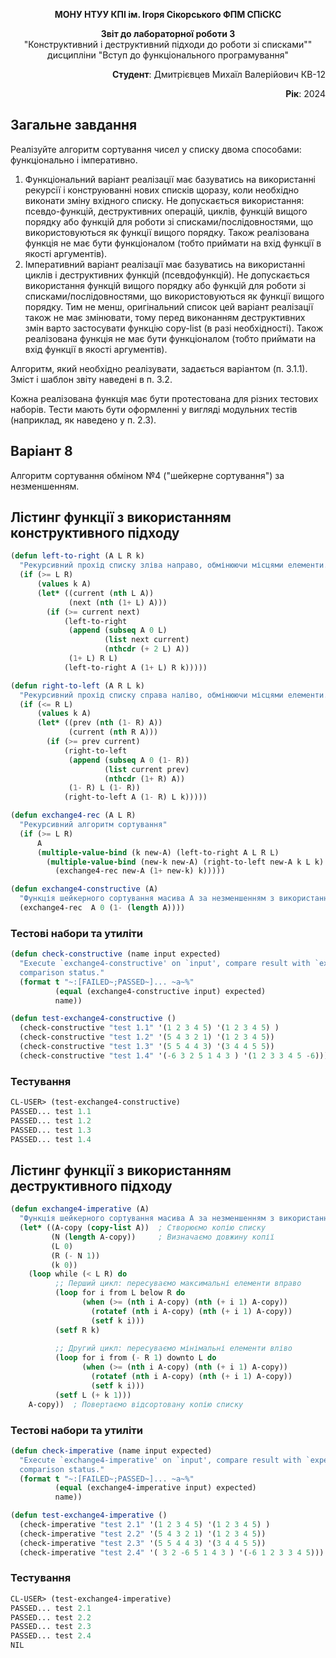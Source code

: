 <p align="center"><b>МОНУ НТУУ КПІ ім. Ігоря Сікорського ФПМ СПіСКС</b></p>
<p align="center">
<b>Звіт до лабораторної роботи 3</b><br/>
"Конструктивний і деструктивний підходи до роботи зі списками""<br/>
дисципліни "Вступ до функціонального програмування"
</p>

<p align="right"> 
<b>Студент</b>: 
 Дмитрієвцев Михаїл Валерійович КВ-12</p>

<p align="right"><b>Рік</b>: 2024</p>

## Загальне завдання
Реалізуйте алгоритм сортування чисел у списку двома способами: функціонально і
імперативно.
1. Функціональний варіант реалізації має базуватись на використанні рекурсії і
конструюванні нових списків щоразу, коли необхідно виконати зміну вхідного списку.
Не допускається використання: псевдо-функцій, деструктивних операцій, циклів,
функцій вищого порядку або функцій для роботи зі списками/послідовностями, що
використовуються як функції вищого порядку. Також реалізована функція не має
бути функціоналом (тобто приймати на вхід функції в якості аргументів).
2. Імперативний варіант реалізації має базуватись на використанні циклів і
деструктивних функцій (псевдофункцій). Не допускається використання функцій
вищого порядку або функцій для роботи зі списками/послідовностями, що
використовуються як функції вищого порядку. Тим не менш, оригінальний список
цей варіант реалізації також не має змінювати, тому перед виконанням
деструктивних змін варто застосувати функцію copy-list (в разі необхідності).
Також реалізована функція не має бути функціоналом (тобто приймати на вхід
функції в якості аргументів).

Алгоритм, який необхідно реалізувати, задається варіантом (п. 3.1.1). Зміст і шаблон звіту
наведені в п. 3.2.

Кожна реалізована функція має бути протестована для різних тестових наборів. Тести
мають бути оформленні у вигляді модульних тестів (наприклад, як наведено у п. 2.3).

## Варіант 8

   Алгоритм сортування обміном №4 ("шейкерне сортування") за незменшенням.


## Лістинг функції з використанням конструктивного підходу
```lisp
(defun left-to-right (A L R k)
  "Рекурсивний прохід списку зліва направо, обмінюючи місцями елементи."
  (if (>= L R)
      (values k A)
      (let* ((current (nth L A))
             (next (nth (1+ L) A)))
        (if (>= current next)
            (left-to-right
             (append (subseq A 0 L)
                     (list next current)
                     (nthcdr (+ 2 L) A))
             (1+ L) R L)
            (left-to-right A (1+ L) R k)))))

(defun right-to-left (A R L k)
  "Рекурсивний прохід списку справа наліво, обмінюючи місцями елементи."
  (if (<= R L)
      (values k A)
      (let* ((prev (nth (1- R) A))
             (current (nth R A)))
        (if (>= prev current)
            (right-to-left
             (append (subseq A 0 (1- R))
                     (list current prev)
                     (nthcdr (1+ R) A))
             (1- R) L (1- R))
            (right-to-left A (1- R) L k)))))

(defun exchange4-rec (A L R)
  "Рекурсивний алгоритм сортування"
  (if (>= L R)
      A
      (multiple-value-bind (k new-A) (left-to-right A L R L)
        (multiple-value-bind (new-k new-A) (right-to-left new-A k L k)
          (exchange4-rec new-A (1+ new-k) k)))))

(defun exchange4-constructive (A)
  "Функція шейкерного сортування масива A за незменшенням з використанням конструктивного методу"
  (exchange4-rec  A 0 (1- (length A))))

```
### Тестові набори та утиліти
```lisp
(defun check-constructive (name input expected)
  "Execute `exchange4-constructive' on `input', compare result with `expected' and print
  comparison status."
  (format t "~:[FAILED~;PASSED~]... ~a~%"
          (equal (exchange4-constructive input) expected)
          name))

(defun test-exchange4-constructive ()
  (check-constructive "test 1.1" '(1 2 3 4 5) '(1 2 3 4 5) )
  (check-constructive "test 1.2" '(5 4 3 2 1) '(1 2 3 4 5))
  (check-constructive "test 1.3" '(5 5 4 4 3) '(3 4 4 5 5))
  (check-constructive "test 1.4" '(-6 3 2 5 1 4 3 ) '(1 2 3 3 4 5 -6)))
```
### Тестування
```lisp
CL-USER> (test-exchange4-constructive)
PASSED... test 1.1
PASSED... test 1.2
PASSED... test 1.3
PASSED... test 1.4
```
## Лістинг функції з використанням деструктивного підходу
```lisp
(defun exchange4-imperative (A)
  "Функція шейкерного сортування масива A за незменшенням з використанням імперативного методу"
  (let* ((A-copy (copy-list A))  ; Створюємо копію списку
         (N (length A-copy))     ; Визначаємо довжину копії
         (L 0)
         (R (- N 1))
         (k 0))
    (loop while (< L R) do
          ;; Перший цикл: пересуваємо максимальні елементи вправо
          (loop for i from L below R do
                (when (>= (nth i A-copy) (nth (+ i 1) A-copy))
                  (rotatef (nth i A-copy) (nth (+ i 1) A-copy))
                  (setf k i)))
          (setf R k)
          
          ;; Другий цикл: пересуваємо мінімальні елементи вліво
          (loop for i from (- R 1) downto L do
                (when (>= (nth i A-copy) (nth (+ i 1) A-copy))
                  (rotatef (nth i A-copy) (nth (+ i 1) A-copy))
                  (setf k i)))
          (setf L (+ k 1)))
    A-copy))  ; Повертаємо відсортовану копію списку
```
### Тестові набори та утиліти
```lisp
(defun check-imperative (name input expected)
  "Execute `exchange4-imperative' on `input', compare result with `expected' and print
  comparison status."
  (format t "~:[FAILED~;PASSED~]... ~a~%"
          (equal (exchange4-imperative input) expected)
          name))

(defun test-exchange4-imperative ()
  (check-imperative "test 2.1" '(1 2 3 4 5) '(1 2 3 4 5) )
  (check-imperative "test 2.2" '(5 4 3 2 1) '(1 2 3 4 5))
  (check-imperative "test 2.3" '(5 5 4 4 3) '(3 4 4 5 5))
  (check-imperative "test 2.4" '( 3 2 -6 5 1 4 3 ) '(-6 1 2 3 3 4 5)))
```
### Тестування
```lisp
CL-USER> (test-exchange4-imperative)
PASSED... test 2.1
PASSED... test 2.2
PASSED... test 2.3
PASSED... test 2.4
NIL
```


